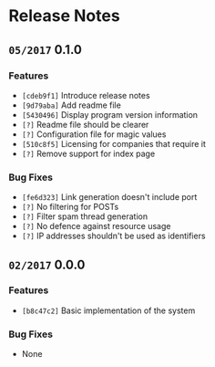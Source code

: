 # Release Notes

## `05/2017` 0.1.0

### Features

  * `[cdeb9f1]` Introduce release notes
  * `[9d79aba]` Add readme file
  * `[5430496]` Display program version information
  * `[?]` Readme file should be clearer
  * `[?]` Configuration file for magic values
  * `[510c8f5]` Licensing for companies that require it
  * `[?]` Remove support for index page

### Bug Fixes

  * `[fe6d323]` Link generation doesn't include port
  * `[?]` No filtering for POSTs
  * `[?]` Filter spam thread generation
  * `[?]` No defence against resource usage
  * `[?]` IP addresses shouldn't be used as identifiers

## `02/2017` 0.0.0

### Features

  * `[b8c47c2]` Basic implementation of the system

### Bug Fixes

  * None
